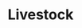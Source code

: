 ---
layout: child_layout/cargo_categories_category
title: Livestock
permalink: /cargo-categories/livestock-transport/livestock/
hero: /assets/img/content/hero/fullsize/livestock.jpg
side_nav_id: 3
hero_classes: is-fullscreen
content_type: cargo_item
---